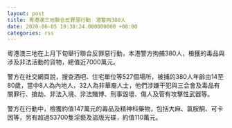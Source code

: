 ```yaml
---
layout: post
title: 粵港澳三地聯合反罪惡行動　港警拘380人
date: 2020-06-05 19:38:24.000000000 +08:00
categories: rss
---
```


粵港澳三地在上月下旬舉行聯合反罪惡行動，本港警方拘捕380人，檢獲的毒品與涉及非法活動的貨物，總值近7000萬元。

警方在社交網頁說，搜查酒吧、住宅單位等527個場所，被捕的380人年齡由14至80歲，當中8人為內地人，32人為非華裔人士，他們涉嫌干犯與三合會及毒品有關罪行、搶劫、非法入境、非法賭博、刑事毀壞、傷人及管有攻擊性武器等。

警方在行動中，檢獲約值147萬元的毒品及精神科藥物，包括大麻、氯胺酮、可卡因等，另有超過53700隻淫褻及盜版光碟，約值110萬元。

